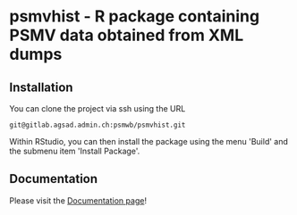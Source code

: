 # psmvhist - R package containing  PSMV data obtained from XML dumps

## Installation

You can clone the project via ssh using the URL

```
git@gitlab.agsad.admin.ch:psmwb/psmvhist.git
```

Within RStudio, you can then install the package using the menu 'Build' and 
the submenu item 'Install Package'.

## Documentation

Please visit the [Documentation page](https://psmwb.pages.agsad.admin.ch/psmvhist/)!
